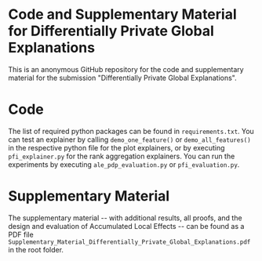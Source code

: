 # Code and Supplementary Material for Differentially Private Global Explanations

This is an anonymous GitHub repository for the code and supplementary material for the submission "Differentially Private Global Explanations".

# Code

The list of required python packages can be found in `requirements.txt`. You can test an explainer by calling `demo_one_feature()` or `demo_all_features()` in the respective python file for the plot explainers, or by executing `pfi_explainer.py` for the rank aggregation explainers. You can run the experiments by executing `ale_pdp_evaluation.py` or `pfi_evaluation.py`.

# Supplementary Material

The supplementary material -- with additional results, all proofs, and the design and evaluation of Accumulated Local Effects -- can be found as a PDF file `Supplementary_Material_Differentially_Private_Global_Explanations.pdf` in the root folder.